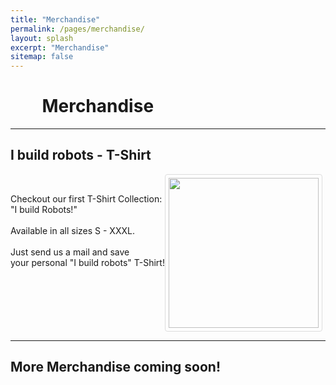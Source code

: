 ```yaml
---
title: "Merchandise"
permalink: /pages/merchandise/
layout: splash
excerpt: "Merchandise"
sitemap: false
---
```

<style>
img {
  border: 1px solid #ddd;
  border-radius: 4px;
  padding: 5px;
  width: 240px;
}
</style>

<div style="margin-left:10%; margin-right:10%; text-align: justify">
<h1>Merchandise</h1>
</div>

<hr>
<h2>I build robots - T-Shirt</h2>
<div style="clear: left;">
<p style="float: left;">
    <br>
    Checkout our first T-Shirt Collection: 
    <br>
    "I build Robots!"
    <br>
    <br>
    Available in all sizes S - XXXL.
    <br>
    <br>
    Just send us a mail and save
    <br>
    your personal "I build robots" T-Shirt!
</p>
<p>
    <img src="/images/photos/merch.png" width="240" height="240">
</p>
</div>

<hr>
<h2>More Merchandise coming soon!</h2>
